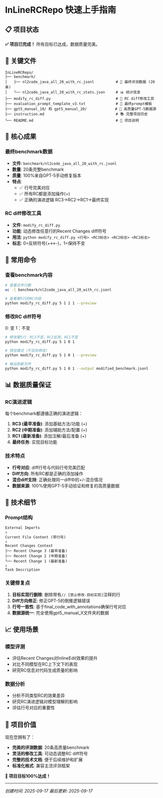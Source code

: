 # InLineRCRepo 快速上手指南

## 📋 项目状态
**✅ 项目已完成！** 所有目标已达成，数据质量完美。

## 📁 关键文件
```
InLineRCRepo/
├── benchmark/
│   ├── nl2code_java_all_20_with_rc.jsonl          # 🎯 最终评测数据 (20条)
│   └── nl2code_java_all_20_with_rc_stats.json     # 📊 统计信息
├── modify_rc_diff.py                              # 🔧 RC diff修改工具
├── evaluation_prompt_template_v3.txt              # 📝 最终prompt模板
├── gpt5_manual_10/ 和 gpt5_manual_20/             # 📂 高质量GPT-5数据源
├── instruction.md                                 # 📚 完整项目历史
└── README.md                                      # 📖 项目说明
```

## 🎯 核心成果

### 最终benchmark数据
- **文件**: `benchmark/nl2code_java_all_20_with_rc.jsonl`
- **数量**: 20条完整benchmark
- **质量**: 100%来自GPT-5手动修复版本
- **特点**: 
  - ✅ 行号完美对应
  - ✅ 所有RC都是添加操作(+)
  - ✅ 正确的演进逻辑 RC3→RC2→RC1→最终实现

### RC diff修改工具
- **文件**: `modify_rc_diff.py`
- **功能**: 动态修改任意行的Recent Changes diff符号
- **用法**: `python modify_rc_diff.py <行号> <RC3标志> <RC2标志> <RC1标志>`
- **标志**: 0=反转符号(+↔-)，1=保持不变

## 🚀 常用命令

### 查看benchmark内容
```bash
# 查看文件行数
wc -l benchmark/nl2code_java_all_20_with_rc.jsonl

# 查看第5行的RC内容
python modify_rc_diff.py 5 1 1 1 --preview
```

### 修改RC diff符号

0: 变
1：不变

```bash
# 修改第5行：RC3不变，RC2反转，RC1不变
python modify_rc_diff.py 5 1 0 1

# 预览模式（不实际修改）
python modify_rc_diff.py 5 1 0 1 --preview

# 输出到新文件
python modify_rc_diff.py 5 1 0 1 --output modified_benchmark.jsonl
```

## 📊 数据质量保证

### RC演进逻辑
每个benchmark都遵循正确的演进逻辑：
1. **RC3 (最早准备)**: 添加基础方法/功能 (+)
2. **RC2 (中期准备)**: 添加辅助方法/配置 (+)
3. **RC1 (最新准备)**: 添加注解/最后准备 (+)
4. **最终任务**: 实现目标功能

### 技术特点
- **行号对应**: diff行号与代码行号完美匹配
- **Diff方向**: 所有RC都是正确的添加操作
- **混合diff支持**: 正确处理同一diff中的+/-混合情况
- **数据来源**: 100%使用GPT-5手动验证和修复的高质量数据

## 🔧 技术细节

### Prompt结构
```
External Imports
↓
Current File Content (带行号)
↓
Recent Changes Context
├── Recent Change 3 (最早准备)
├── Recent Change 2 (中期准备)
└── Recent Change 1 (最新准备)
↓
Task Description
```

### 关键修复点
1. **目标实现行删除**: 删除带有`// [禁止修改-目标实现]`注释的行
2. **Diff方向修正**: 修正GPT-5的倒推逻辑错误
3. **行号一致性**: 基于final_code_with_annotations确保行号对应
4. **数据源统一**: 完全使用gpt5_manual_X文件夹的数据

## 📈 使用场景

### 模型评测
- 评估Recent Changes对InlineEdit效果的提升
- 对比不同模型在RC上下文下的表现
- 研究RC信息对代码生成质量的影响

### 数据分析
- 分析不同类型RC的效果差异
- 研究RC演进逻辑对模型理解的影响
- 评估行号对应的重要性

## 🎉 项目价值

现在您拥有了：
- **完美的评测数据**: 20条高质量benchmark
- **灵活的修改工具**: 可动态调整RC diff符号
- **完整的技术文档**: 便于后续维护和扩展
- **标准化格式**: 兼容主流评测框架

**🎯 项目目标100%达成！**

---

*创建时间: 2025-09-17*
*最后更新: 2025-09-17*
